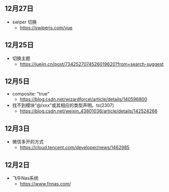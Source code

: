 ## 12月27日
- swiper 切换
  - https://swiperjs.com/vue
## 12月25日
- 切换主题
  - https://juejin.cn/post/7342527074526019620?from=search-suggest

## 12月5日
- composite: "true"
  - https://blog.csdn.net/wizardforcel/article/details/140596800
- 找不到模块“@/xxx”或其相应的类型声明。ts(2307)
  - https://blog.csdn.net/weixin_43801036/article/details/142524266
## 12月3日
- 微信多开的方式
  - https://cloud.tencent.com/developer/news/1462985
## 12月2日
- 飞牛Nas系统
  - https://www.fnnas.com/
